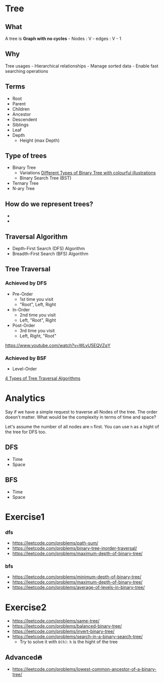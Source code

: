 
# Tree
## What
A tree is **Graph with no cycles**
    - Nodes : V
    - edges : V - 1

## Why
Tree usages
    - Hierarchical relationships
    - Manage sorted data
    - Enable fast searching operations

## Terms
- Root
- Parent
- Children
- Ancestor
- Descendent
- Siblings
- Leaf
- Depth
    - Height (max Depth)

## Type of trees
- Binary Tree
    - Variations [Different Types of Binary Tree with colourful illustrations](https://towardsdatascience.com/5-types-of-binary-tree-with-cool-illustrations-9b335c430254)
    - Binary Search Tree (BST)
- Ternary Tree
- N-ary Tree


## How do we represent trees?
- 
- 

## Traversal Algorithm
- Depth-First Search (DFS) Algorithm
- Breadth-First Search (BFS) Algorithm


## Tree Traversal
### Achieved by DFS
- Pre-Order
    - 1st time you visit
    - "Root", Left, Right
- In-Order
    - 2nd time you visit
    - Left, "Root",  Right
- Post-Order
    - 3rd time you visit
    - Left,  Right,  "Root"

https://www.youtube.com/watch?v=WLvU5EQVZqY

### Achieved by BSF
- Level-Order

[4 Types of Tree Traversal Algorithms](https://towardsdatascience.com/4-types-of-tree-traversal-algorithms-d56328450846) 

# Analytics
Say if we have a simple request to traverse all Nodes of the tree. The order doesn't matter. What would be the complexity in terms of time and space?

Let's assume the number of all nodes are `n` first.
You can use `h` as a hight of the tree for DFS too.

## DFS
- Time
- Space

## BFS
- Time
- Space


# Exercise1

### dfs
- https://leetcode.com/problems/path-sum/
- https://leetcode.com/problems/binary-tree-inorder-traversal/
- https://leetcode.com/problems/maximum-depth-of-binary-tree/

### bfs
- https://leetcode.com/problems/minimum-depth-of-binary-tree/  
- https://leetcode.com/problems/maximum-depth-of-binary-tree/
- https://leetcode.com/problems/average-of-levels-in-binary-tree/
    
# Exercise2

- https://leetcode.com/problems/same-tree/
- https://leetcode.com/problems/balanced-binary-tree/
- https://leetcode.com/problems/invert-binary-tree/
- https://leetcode.com/problems/search-in-a-binary-search-tree/
    - Try to solve it with `O(h)`: `h` is the hight of the tree

## Advanced🔥
- https://leetcode.com/problems/lowest-common-ancestor-of-a-binary-tree/